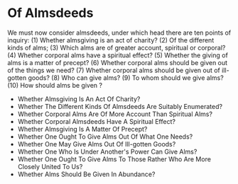 # Of Almsdeeds

We must now consider almsdeeds, under which head there are ten points of inquiry:
(1) Whether almsgiving is an act of charity?
(2) Of the different kinds of alms;
(3) Which alms are of greater account, spiritual or corporal?
(4) Whether corporal alms have a spiritual effect?
(5) Whether the giving of alms is a matter of precept?
(6) Whether corporal alms should be given out of the things we need?
(7) Whether corporal alms should be given out of ill-gotten goods?
(8) Who can give alms?
(9) To whom should we give alms?
(10) How should alms be given ?

* Whether Almsgiving Is An Act Of Charity?
* Whether The Different Kinds Of Almsdeeds Are Suitably Enumerated?
* Whether Corporal Alms Are Of More Account Than Spiritual Alms?
* Whether Corporal Almsdeeds Have A Spiritual Effect?
* Whether Almsgiving Is A Matter Of Precept?
* Whether One Ought To Give Alms Out Of What One Needs?
* Whether One May Give Alms Out Of Ill-gotten Goods?
* Whether One Who Is Under Another's Power Can Give Alms?
* Whether One Ought To Give Alms To Those Rather Who Are More Closely United To Us?
* Whether Alms Should Be Given In Abundance?
